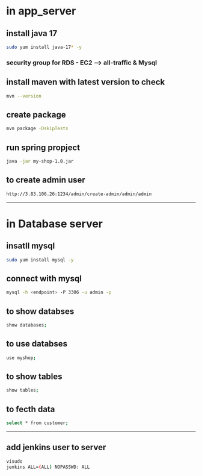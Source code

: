 # in app_server
## install java 17
```bash
sudo yum install java-17* -y
```
### security group for RDS - EC2 --> all-traffic & Mysql

## install maven with latest version to check 
```bash
mvn --version
```
## create package
```bash
mvn package -DskipTests
```
## run spring propject
```bash
java -jar my-shop-1.0.jar
```
## to create admin user
```bash
http://3.83.106.26:1234/admin/create-admin/admin/admin
```
----------------------------------------------------------------
# in Database server

## insatll mysql
```bash
sudo yum install mysql -y
```

## connect with mysql 
```bash
mysql -h <endpoint> -P 3306 -u admin -p
```

## to show databses
```bash
show databases;
```

## to use databses
```bash
use myshop;
```

## to show tables
```bash
show tables;
```

## to fecth data
```bash
select * from customer;
```
---
## add jenkins user to server
```bash
visudo
jenkins ALL=(ALL) NOPASSWD: ALL
```
